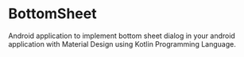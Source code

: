 # BottomSheet
Android application to implement bottom sheet dialog in your android application with Material Design using Kotlin Programming Language.
